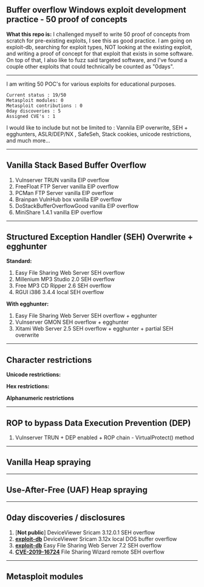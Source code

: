 ## Buffer overflow Windows exploit development practice - 50 proof of concepts

**What this repo is:**
I challenged myself to write 50 proof of concepts from scratch for pre-existing exploits, I see this as good practice.
I am going on exploit-db, searching for exploit types, NOT looking at the existing exploit, and writing a proof of concept for that exploit that exists in some software.
On top of that, I also like to fuzz said targeted software, and I've found a couple other exploits that could technically be counted as "0days".

----
I am writing 50 POC's for various exploits for educational purposes.

```
Current status : 19/50
Metasploit modules: 0
Metasploit contributions : 0
0day discoveries : 5
Assigned CVE's : 1
```

I would like to include but not be limited to : Vannila EIP overwrite, SEH + egghunters, ASLR/DEP/NX , SafeSeh, Stack cookies, unicode restrictions, and much more...

----
## Vanilla Stack Based Buffer Overflow

1. Vulnserver TRUN vanilla EIP overflow
2. FreeFloat FTP Server vanilla EIP overflow
3. PCMan FTP Server vanilla EIP overflow
4. Brainpan VulnHub box vanilla EIP overflow
5. DoStackBufferOverflowGood vanilla EIP overflow
6. MiniShare 1.4.1 vanilla EIP overflow

----
## Structured Exception Handler (SEH) Overwrite + egghunter

  **Standard:**
  1. Easy File Sharing Web Server SEH overflow
  2. Millenium MP3 Studio 2.0 SEH overflow
  3. Free MP3 CD Ripper 2.6 SEH overflow
  4. RGUI i386 3.4.4 local SEH overflow
  
  **With egghunter:**
  1. Easy File Sharing Web Server SEH overflow + egghunter
  2. Vulnserver GMON SEH overflow + egghunter
  3. Xitami Web Server 2.5 SEH overflow + egghunter + partial SEH overwrite

----
## Character restrictions
   **Unicode restrictions:**
   
   **Hex restrictions:**
   
   **Alphanumeric restrictions**

----
## ROP to bypass Data Execution Prevention (DEP)

1. Vulnserver TRUN + DEP enabled + ROP chain - VirtualProtect() method

----
## Vanilla Heap spraying

----
## Use-After-Free (UAF) Heap spraying

----
## 0day discoveries / disclosures

1. [**Not public**] DeviceViewer Sricam 3.12.0.1 SEH overflow
2. [**exploit-db**](https://www.exploit-db.com/exploits/47410) DeviceViewer Sricam 3.12x local DOS buffer overflow
3. [**exploit-db**](https://www.exploit-db.com/exploits/47411) Easy File Sharing Web Server 7.2 SEH overflow 
4. [**CVE-2019-16724**](https://cve.mitre.org/cgi-bin/cvename.cgi?name=CVE-2019-16724) File Sharing Wizard remote SEH overflow
 
----
## Metasploit modules
